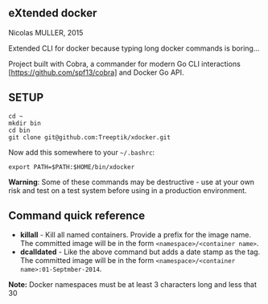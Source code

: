 ## eXtended docker

Nicolas MULLER, 2015

Extended CLI for docker because typing long docker commands is boring...

Project built with Cobra, a commander for modern Go CLI interactions [https://github.com/spf13/cobra] and Docker Go API.

## SETUP

```
cd ~
mkdir bin
cd bin
git clone git@github.com:Treeptik/xdocker.git
```
Now add this somewhere to your ``~/.bashrc``:

```
export PATH=$PATH:$HOME/bin/xdocker
```

**Warning**: Some of these commands may be destructive - use at your own risk
and test on a test system before using in a production environment.

## Command quick reference

* **killall** - Kill all named containers. Provide a prefix for the image name.
  The committed image will be in the form ``<namespace>/<container name>``.
* **dcalldated** - Like the above command but adds a date stamp as the tag.
  The committed image will be in the form ``<namespace>/<container name>:01-Septmber-2014``.


**Note:** Docker namespaces must be at least 3 characters long and less that 30
